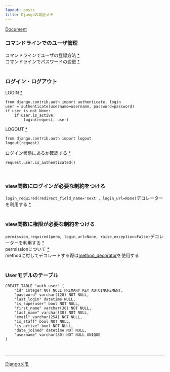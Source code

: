 ```yaml
---
layout: posts
title: Djangoの認証メモ 
---
```

[Document](https://docs.djangoproject.com/en/stable/topics/auth/)  

### コマンドラインでのユーザ管理
コマンドラインでユーザの登録方法 [\*](https://docs.djangoproject.com/en/stable/topics/auth/default/#creating-users)  
コマンドラインでパスワードの変更 [\*](https://docs.djangoproject.com/en/stable/topics/auth/default/#changing-passwords)  
<br>

### ログイン・ログアウト
LOGIN [\*](https://docs.djangoproject.com/en/stable/topics/auth/default/#how-to-log-a-user-in)  

```
from django.contrib.auth import authenticate, login
user = authenticate(username=username, password=password)
if user is not None:
    if user.is_active:
        login(request, user)
```

LOGOUT [\*](https://docs.djangoproject.com/en/stable/topics/auth/default/#how-to-log-a-user-out)  

```
from django.contrib.auth import logout
logout(request)
```

ログイン状態にあるか確認する [\*](https://docs.djangoproject.com/en/dev/topics/auth/default/#the-raw-way)  
 
```
request.user.is_authenticated()
```
<br>

### view関数にログインが必要な制約をつける
`login_required(redirect_field_name='next', login_url=None)`デコレーターを利用する [\*](https://docs.djangoproject.com/en/dev/topics/auth/default/#django.contrib.auth.decorators.login_required)  
<br>

###  view関数に権限が必要な制約をつける
`permission_required(perm, login_url=None, raise_exception=False)`デコレーターを利用する [\*](https://docs.djangoproject.com/en/dev/topics/auth/default/#django.contrib.auth.decorators.login_required)  
permissionについて [\*](https://docs.djangoproject.com/en/dev/topics/auth/default/#topic-authorization)  
methodに対してデコレートする際は[method_decorator](https://docs.djangoproject.com/en/dev/ref/utils/#django.utils.decorators.method_decorator)を使用する  
<br>

### Userモデルのテーブル

```
CREATE TABLE "auth_user" (
    "id" integer NOT NULL PRIMARY KEY AUTOINCREMENT,
    "password" varchar(128) NOT NULL,
    "last_login" datetime NULL,
    "is_superuser" bool NOT NULL,
    "first_name" varchar(30) NOT NULL,
    "last_name" varchar(30) NOT NULL,
    "email" varchar(254) NOT NULL,
    "is_staff" bool NOT NULL,
    "is_active" bool NOT NULL,
    "date_joined" datetime NOT NULL,
    "username" varchar(30) NOT NULL UNIQUE
)
```

<br/>
<hr/>

[Djangoメモ](/2014/12/04/django.html)
